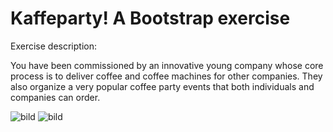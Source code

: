 # Kaffeparty! A Bootstrap exercise

Exercise description:

You have been commissioned by an innovative young company whose core process is to deliver coffee
and coffee machines for other companies. They also organize a very popular
coffee party events that both individuals and companies can order.

![bild](https://user-images.githubusercontent.com/116891646/227578980-b413c14c-268e-4506-a77f-13ce03d77ca4.png)
![bild](https://user-images.githubusercontent.com/116891646/227578657-9a0a490f-b16e-40aa-ad46-38d0beac6a62.png)
